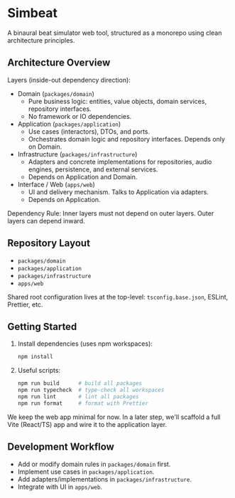 # Simbeat

A binaural beat simulator web tool, structured as a monorepo using clean architecture principles.

## Architecture Overview

Layers (inside-out dependency direction):

- Domain (`packages/domain`)
  - Pure business logic: entities, value objects, domain services, repository interfaces.
  - No framework or IO dependencies.
- Application (`packages/application`)
  - Use cases (interactors), DTOs, and ports.
  - Orchestrates domain logic and repository interfaces. Depends only on Domain.
- Infrastructure (`packages/infrastructure`)
  - Adapters and concrete implementations for repositories, audio engines, persistence, and external services.
  - Depends on Application and Domain.
- Interface / Web (`apps/web`)
  - UI and delivery mechanism. Talks to Application via adapters.
  - Depends on Application.

Dependency Rule: Inner layers must not depend on outer layers. Outer layers can depend inward.

## Repository Layout

- `packages/domain`
- `packages/application`
- `packages/infrastructure`
- `apps/web`

Shared root configuration lives at the top-level: `tsconfig.base.json`, ESLint, Prettier, etc.

## Getting Started

1. Install dependencies (uses npm workspaces):
   ```bash
   npm install
   ```
2. Useful scripts:
   ```bash
   npm run build      # build all packages
   npm run typecheck  # type-check all workspaces
   npm run lint       # lint all packages
   npm run format     # format with Prettier
   ```

We keep the web app minimal for now. In a later step, we'll scaffold a full Vite (React/TS) app and wire it to the application layer.

## Development Workflow

- Add or modify domain rules in `packages/domain` first.
- Implement use cases in `packages/application`.
- Add adapters/implementations in `packages/infrastructure`.
- Integrate with UI in `apps/web`.

